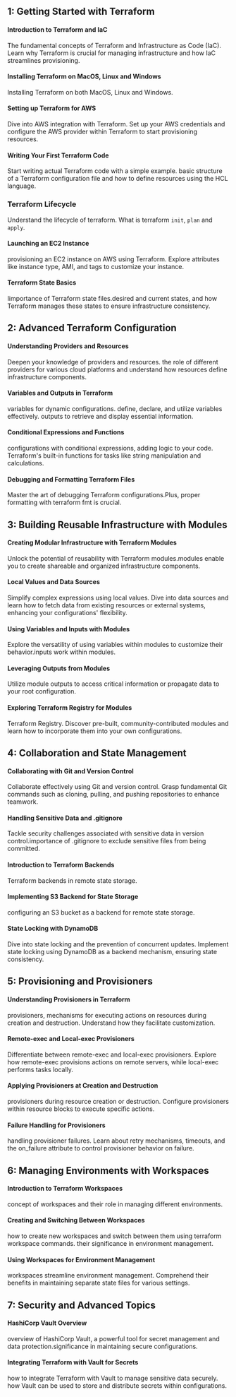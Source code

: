 ##  1: Getting Started with Terraform

#### Introduction to Terraform and IaC
The fundamental concepts of Terraform and Infrastructure as Code (IaC). Learn why Terraform is crucial for managing infrastructure and how IaC streamlines provisioning.

#### Installing Terraform on MacOS, Linux and Windows

Installing Terraform on both MacOS, Linux and Windows.

#### Setting up Terraform for AWS

Dive into AWS integration with Terraform. Set up your AWS credentials and configure the AWS provider within Terraform to start provisioning resources.

#### Writing Your First Terraform Code

Start writing actual Terraform code with a simple example. basic structure of a Terraform configuration file and how to define resources using the HCL language.

### Terraform Lifecycle

Understand the lifecycle of terraform. What is terraform `init`, `plan` and `apply`.

#### Launching an EC2 Instance

provisioning an EC2 instance on AWS using Terraform. Explore attributes like instance type, AMI, and tags to customize your instance.

#### Terraform State Basics

Iimportance of Terraform state files.desired and current states, and how Terraform manages these states to ensure infrastructure consistency.

##  2: Advanced Terraform Configuration

#### Understanding Providers and Resources

Deepen your knowledge of providers and resources. the role of different providers for various cloud platforms and understand how resources define infrastructure components.

#### Variables and Outputs in Terraform

variables for dynamic configurations. define, declare, and utilize variables effectively. outputs to retrieve and display essential information.

#### Conditional Expressions and Functions

configurations with conditional expressions, adding logic to your code.  Terraform's built-in functions for tasks like string manipulation and calculations.

#### Debugging and Formatting Terraform Files

Master the art of debugging Terraform configurations.Plus, proper formatting with terraform fmt is crucial.

##  3: Building Reusable Infrastructure with Modules

#### Creating Modular Infrastructure with Terraform Modules

Unlock the potential of reusability with Terraform modules.modules enable you to create shareable and organized infrastructure components.

#### Local Values and Data Sources

Simplify complex expressions using local values. Dive into data sources and learn how to fetch data from existing resources or external systems, enhancing your configurations' flexibility.

#### Using Variables and Inputs with Modules

Explore the versatility of using variables within modules to customize their behavior.inputs work within modules.

#### Leveraging Outputs from Modules

Utilize module outputs to access critical information or propagate data to your root configuration. 

#### Exploring Terraform Registry for Modules

Terraform Registry. Discover pre-built, community-contributed modules and learn how to incorporate them into your own configurations.

##  4: Collaboration and State Management

#### Collaborating with Git and Version Control

Collaborate effectively using Git and version control. Grasp fundamental Git commands such as cloning, pulling, and pushing repositories to enhance teamwork.

#### Handling Sensitive Data and .gitignore

Tackle security challenges associated with sensitive data in version control.importance of .gitignore to exclude sensitive files from being committed.

#### Introduction to Terraform Backends

Terraform backends in remote state storage.

#### Implementing S3 Backend for State Storage
configuring an S3 bucket as a backend for remote state storage. 

#### State Locking with DynamoDB

Dive into state locking and the prevention of concurrent updates. Implement state locking using DynamoDB as a backend mechanism, ensuring state consistency.

##  5: Provisioning and Provisioners

#### Understanding Provisioners in Terraform

provisioners, mechanisms for executing actions on resources during creation and destruction. Understand how they facilitate customization.

#### Remote-exec and Local-exec Provisioners

Differentiate between remote-exec and local-exec provisioners. Explore how remote-exec provisions actions on remote servers, while local-exec performs tasks locally.

#### Applying Provisioners at Creation and Destruction 

provisioners during resource creation or destruction. Configure provisioners within resource blocks to execute specific actions.

#### Failure Handling for Provisioners

handling provisioner failures. Learn about retry mechanisms, timeouts, and the on_failure attribute to control provisioner behavior on failure.

##  6: Managing Environments with Workspaces

#### Introduction to Terraform Workspaces

concept of workspaces and their role in managing different environments. 

#### Creating and Switching Between Workspaces

how to create new workspaces and switch between them using terraform workspace commands. their significance in environment management.

#### Using Workspaces for Environment Management

workspaces streamline environment management. Comprehend their benefits in maintaining separate state files for various settings.

##  7: Security and Advanced Topics

#### HashiCorp Vault Overview

overview of HashiCorp Vault, a powerful tool for secret management and data protection.significance in maintaining secure configurations.

#### Integrating Terraform with Vault for Secrets

how to integrate Terraform with Vault to manage sensitive data securely. how Vault can be used to store and distribute secrets within configurations.

